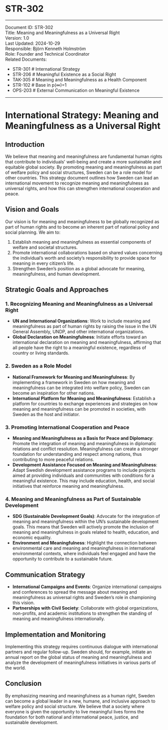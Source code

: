 # STR-302  
---
Document ID: STR-302  
Title: Meaning and Meaningfulness as a Universal Right  
Version: 1.0  
Last Updated: 2024-10-29  
Responsible: Björn Kenneth Holmström  
Role: Founder and Technical Coordinator  
Related Documents:  
- STR-301 # International Strategy  
- STR-206 # Meaningful Existence as a Social Right  
- TAK-305 # Meaning and Meaningfulness as a Health Component  
- STR-102 # Base in p(∞)=1  
- OPS-203 # External Communication on Meaningful Existence  

---

# International Strategy: Meaning and Meaningfulness as a Universal Right

## Introduction
We believe that meaning and meaningfulness are fundamental human rights that contribute to individuals' well-being and create a more sustainable and equitable global society. By promoting meaning and meaningfulness as part of welfare policy and social structures, Sweden can be a role model for other countries. This strategy document outlines how Sweden can lead an international movement to recognize meaning and meaningfulness as universal rights, and how this can strengthen international cooperation and peace.

## Vision and Goals
Our vision is for meaning and meaningfulness to be globally recognized as part of human rights and to become an inherent part of national policy and social planning. We aim to:
1. Establish meaning and meaningfulness as essential components of welfare and societal structures.
2. Promote international collaborations based on shared values concerning the individual’s worth and society’s responsibility to provide space for meaning in every citizen’s life.
3. Strengthen Sweden’s position as a global advocate for meaning, meaningfulness, and human development.

## Strategic Goals and Approaches

### 1. Recognizing Meaning and Meaningfulness as a Universal Right
   - **UN and International Organizations**: Work to include meaning and meaningfulness as part of human rights by raising the issue in the UN General Assembly, UNDP, and other international organizations.
   - **Global Declaration on Meaningfulness**: Initiate efforts toward an international declaration on meaning and meaningfulness, affirming that all people have the right to a meaningful existence, regardless of country or living standards.

### 2. Sweden as a Role Model
   - **National Framework for Meaning and Meaningfulness**: By implementing a framework in Sweden on how meaning and meaningfulness can be integrated into welfare policy, Sweden can become an inspiration for other nations.
   - **International Platform for Meaning and Meaningfulness**: Establish a platform for countries to exchange experiences and strategies on how meaning and meaningfulness can be promoted in societies, with Sweden as the host and initiator.

### 3. Promoting International Cooperation and Peace
   - **Meaning and Meaningfulness as a Basis for Peace and Diplomacy**: Promote the integration of meaning and meaningfulness in diplomatic relations and conflict resolution. Meaningfulness can create a stronger foundation for understanding and respect among nations, thus contributing to more peaceful relations.
   - **Development Assistance Focused on Meaning and Meaningfulness**: Adapt Swedish development assistance programs to include projects aimed at providing individuals and communities with conditions for a meaningful existence. This may include education, health, and social initiatives that reinforce meaning and meaningfulness.

### 4. Meaning and Meaningfulness as Part of Sustainable Development
   - **SDG (Sustainable Development Goals)**: Advocate for the integration of meaning and meaningfulness within the UN’s sustainable development goals. This means that Sweden will actively promote the inclusion of meaning and meaningfulness in goals related to health, education, and economic equality.
   - **Environment and Meaningfulness**: Highlight the connection between environmental care and meaning and meaningfulness in international environmental contexts, where individuals feel engaged and have the opportunity to contribute to a sustainable future.

## Communication Strategy
   - **International Campaigns and Events**: Organize international campaigns and conferences to spread the message about meaning and meaningfulness as universal rights and Sweden’s role in championing this vision.
   - **Partnerships with Civil Society**: Collaborate with global organizations, non-profits, and academic institutions to strengthen the standing of meaning and meaningfulness internationally.

## Implementation and Monitoring
Implementing this strategy requires continuous dialogue with international partners and regular follow-up. Sweden should, for example, initiate an annual report on the global status of meaning and meaningfulness and analyze the development of meaningfulness initiatives in various parts of the world.

## Conclusion
By emphasizing meaning and meaningfulness as a human right, Sweden can become a global leader in a new, humane, and inclusive approach to welfare policy and social structure. We believe that a society where everyone is given the opportunity to live meaningful lives forms the foundation for both national and international peace, justice, and sustainable development.
